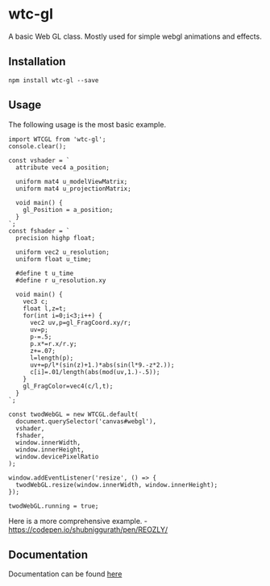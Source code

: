 # wtc-gl
A basic Web GL class. Mostly used for simple webgl animations and effects.

## Installation
```
npm install wtc-gl --save
```

## Usage
The following usage is the most basic example.
```
import WTCGL from 'wtc-gl';
console.clear();

const vshader = `
  attribute vec4 a_position;
  
  uniform mat4 u_modelViewMatrix;
  uniform mat4 u_projectionMatrix;
  
  void main() {
    gl_Position = a_position;
  }
`;
const fshader = `
  precision highp float;
  
  uniform vec2 u_resolution;
  uniform float u_time;
  
  #define t u_time
  #define r u_resolution.xy

  void main() {
    vec3 c;
    float l,z=t;
    for(int i=0;i<3;i++) {
      vec2 uv,p=gl_FragCoord.xy/r;
      uv=p;
      p-=.5;
      p.x*=r.x/r.y;
      z+=.07;
      l=length(p);
      uv+=p/l*(sin(z)+1.)*abs(sin(l*9.-z*2.));
      c[i]=.01/length(abs(mod(uv,1.)-.5));
    }
    gl_FragColor=vec4(c/l,t);
  }
`;

const twodWebGL = new WTCGL.default(
  document.querySelector('canvas#webgl'), 
  vshader, 
  fshader,
  window.innerWidth,
  window.innerHeight,
  window.devicePixelRatio
);

window.addEventListener('resize', () => {
  twodWebGL.resize(window.innerWidth, window.innerHeight);
});

twodWebGL.running = true;
```

Here is a more comprehensive example. - https://codepen.io/shubniggurath/pen/REOZLY/

## Documentation
Documentation can be found [here](https://wethegit.github.io/wtc-gl/docs/)